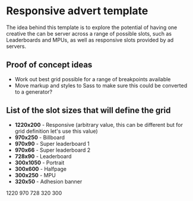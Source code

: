 # Responsive advert template

The idea behind this template is to explore the potential of having one creative the can be server across a range of possible slots, such as Leaderboards and MPUs, as well as responsive slots provided by ad servers.

## Proof of concept ideas
* Work out best grid possible for a range of breakpoints available
* Move markup and styles to Sass to make sure this could be converted to a generator?

## List of the slot sizes that will define the grid
* **1220x200** - Responsive (arbitrary value, this can be different but for grid definition let's use this value)
* **970x250** - Billboard
* **970x90** - Super leaderboard 1
* **970x66** - Super leaderboard 2
* **728x90** - Leaderboard
* **300x1050** - Portrait
* **300x600** - Halfpage
* **300x250** - MPU
* **320x50** - Adhesion banner


1220
970
728
320
300
